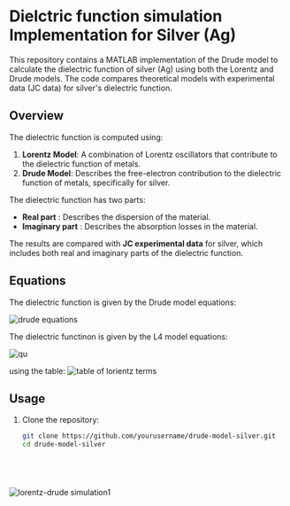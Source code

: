 # Dielctric function simulation Implementation for Silver (Ag)

This repository contains a MATLAB implementation of the Drude model to calculate the dielectric function of silver (Ag) using both the Lorentz and Drude models. The code compares theoretical models with experimental data (JC data) for silver's dielectric function.

## Overview

The dielectric function is computed using:
1. **Lorentz Model**: A combination of Lorentz oscillators that contribute to the dielectric function of metals.
2. **Drude Model**: Describes the free-electron contribution to the dielectric function of metals, specifically for silver.

The dielectric function has two parts:
- **Real part** : Describes the dispersion of the material.
- **Imaginary part** : Describes the absorption losses in the material.

The results are compared with **JC experimental data** for silver, which includes both real and imaginary parts of the dielectric function.

## Equations

The dielectric function is given by the Drude model equations:


![drude equations](https://github.com/user-attachments/assets/0629d74a-ef98-473e-b522-25a31061af7d)


The dielectric functinon is given by the L4 model equations: 


![qu](https://github.com/user-attachments/assets/444ea375-f186-4bf3-b4e3-274103f94b29)

using the table:
![table of lorientz terms](https://github.com/user-attachments/assets/892791a6-9894-484a-9d6f-dd09056e6f34)



## Usage

1. Clone the repository:
   ```bash
   git clone https://github.com/yourusername/drude-model-silver.git
   cd drude-model-silver






![lorentz-drude simulation1](https://github.com/user-attachments/assets/4e46315e-4a08-4567-a692-50e0d7250fa7)



